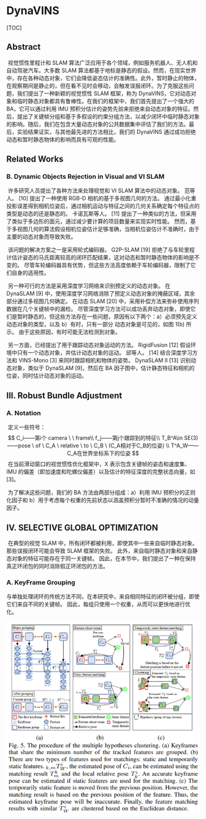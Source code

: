 # DynaVINS

[TOC]



## Abstract

​	视觉惯性里程计和 SLAM 算法广泛应用于各个领域，例如服务机器人、无人机和自动驾驶汽车。大多数 SLAM 算法都基于地标是静态的假设。然而，在现实世界中，存在各种动态对象，它们会降低姿态估计的准确性。此外，暂时静止的物体，在观察期间是静止的，但在看不见时会移动，会触发误报闭环。为了克服这些问题，我们提出了一种新颖的视觉惯性 SLAM 框架，称为 DynaVINS，它对动态对象和临时静态对象都具有鲁棒性。在我们的框架中，我们首先提出了一个强大的BA，它可以通过利用 IMU 预积分估计的姿势先验来拒绝来自动态对象的特征。然后，提出了关键帧分组和基于多假设的约束分组方法，以减少闭环中临时静态对象的影响。随后，我们在包含大量动态对象的公共数据集中评估了我们的方法。最后，实验结果证实，与其他最先进的方法相比，我们的 DynaVINS 通过成功拒绝动态和暂时静态物体的影响而具有可观的性能。

## Related Works

### B. Dynamic Objects Rejection in Visual and VI SLAM 

​	许多研究人员提出了各种方法来处理视觉和 VI SLAM 算法中的动态对象。 范等人。 [10] 提出了一种使用 RGB-D 相机的基于多视图几何的方法。 通过最小化重投影误差得到相机位姿后，通过相机运动与特征之间的几何关系确定每个特征点的类型是动态的还是静态的。 卡诺瓦斯等人。 [11] 提出了一种类似的方法，但采用了类似于多边形的面元，通过减少要计算的项目数量来实现实时性能。 然而，基于多视图几何的算法假设相机位姿估计足够准确，当相机位姿估计不准确时，由于主要的动态对象而导致失败。

​	该问题的解决方案之一是采用轮式编码器。 G2P-SLAM [19] 拒绝了与车轮里程计估计姿态的马氏距离较高的闭环匹配结果，这对动态和暂时静态物体的影响是不变的。 尽管车轮编码器具有优势，但这些方法高度依赖于车轮编码器，限制了它们自身的适用性。

​	另一种可行的方法是采用深度学习网络来识别预定义的动态对象。 在 DynaSLAM [9] 中，使用深度学习网络消除了预定义动态对象的掩蔽区域，其余部分通过多视图几何确定。 在动态 SLAM [20] 中，采用补偿方法来弥补使用序列数据在几个关键帧中的漏检。 尽管深度学习方法可以成功丢弃动态对象，即使它们是暂时静态的，但这些方法存在一些问题，原因有以下两个：a）必须预先定义动态对象的类型，以及 b）有时，只有一部分 动态对象是可见的，如图 1(b) 所示。 由于这些原因，有时可能无法检测到对象。

​	另一方面，已经提出了用于跟踪动态对象运动的方法。 RigidFusion [12] 假设环境中只有一个动态对象，并估计动态对象的运动。 邱等人。 [14] 结合深度学习方法和 VINS-Mono [3] 来同时跟踪相机和物体的姿势。 DynaSLAM II [13] 识别动态对象，类似于 DynaSLAM [9]，然后在 BA 因子图中，估计静态特征和相机的位姿，同时估计动态对象的运动。

## III. Robust Bundle Adjustment

### A. Notation

​	定义一些符号：
$$
C_i——第i个 camera \ \ frame\\
f_j——第j个跟踪到的特征\\
T_B^A\in SE(3)——pose \ of \ C_A \ relative \ to \ C_B \ (C_A相对于C_B的位姿) \\
T^A_W——C_A在世界坐标系下的位姿
$$
​	在当前滑动窗口的视觉惯性优化框架中，X 表示包含关键帧的姿态和速度集、IMU 的偏差（即加速度和陀螺仪偏差）以及估计的特征深度的完整状态向量，如 [3]。

​	为了解决这些问题，我们的 BA 方法由两部分组成：a）利用 IMU 预积分的正则化因子和 b）用于考虑每个权重的先前状态以涵盖预积分暂时不准确的情况的动量因子。







## IV. SELECTIVE GLOBAL OPTIMIZATION 

​	在典型的视觉 SLAM 中，所有闭环都被利用，即使其中一些来自临时静态对象。 那些误报闭环可能会导致 SLAM 框架的失败。 此外，来自临时静态对象和来自静态对象的特征可能存在于同一关键帧。 因此，在本节中，我们提出了一种在保持真正环闭包的同时消除假正环闭包的方法。

### A. KeyFrame Grouping

​	与单独处理闭环的传统方法不同，在本研究中，来自相同特征的闭环被分组，即使它们来自不同的关键帧。 因此，每组只使用一个权重，从而可以更快地进行优化。

![1](1.png)










































